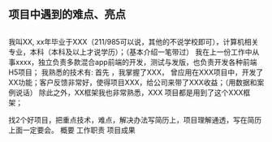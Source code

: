 ##  项目中遇到的难点、亮点
##  


我叫XX, xx年毕业于XXX（211/985可以说，其他的不说学校即可），计算机相关专业，本科（本科及以上才说学历）；（基本介绍一笔带过）
我在上一份工作中从事xxxx，独立负责多款混合app前端的开发，测试与发版，也负责开发各种前端H5项目；
我熟悉的技术有:
首先 ，我掌握了XXX， 曾应用在XXX项目中，开发了XX功能；客户反馈非常好，使得项目XXX，给公司来带了XXX收益；（用数据和案例说话）
除此之外，XX框架我也非常熟悉，XXX 项目都是用到了这个XXX框架；

找2个好项目，把重点技术，难点，解决办法写简历上，项目理解通透，写在简历上面一定要会。
概要
工作职责
项目成果